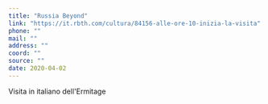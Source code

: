 ```yaml
---
title: "Russia Beyond"
link: "https://it.rbth.com/cultura/84156-alle-ore-10-inizia-la-visita"
phone: ""
mail: ""
address: ""
coord: ""
source: ""
date: 2020-04-02
---
```


Visita in italiano dell'Ermitage
